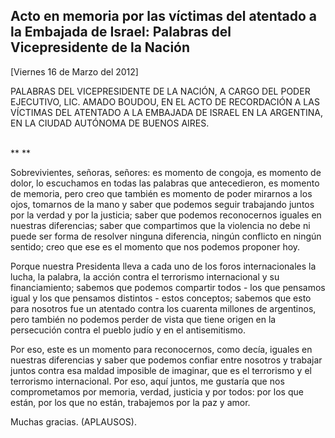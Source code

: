 Acto en memoria por las víctimas del atentado a la Embajada de Israel: Palabras del Vicepresidente de la Nación
---------------------------------------------------------------------------------------------------------------

[Viernes 16 de Marzo del 2012]

PALABRAS DEL VICEPRESIDENTE DE LA NACIÓN, A CARGO DEL PODER EJECUTIVO,
LIC. AMADO BOUDOU, EN EL ACTO DE RECORDACIÓN A LAS VÍCTIMAS DEL ATENTADO
A LA EMBAJADA DE ISRAEL EN LA ARGENTINA, EN LA CIUDAD AUTÓNOMA DE BUENOS
AIRES.

\
** **

Sobrevivientes, señoras, señores: es momento de congoja, es momento de
dolor, lo escuchamos en todas las palabras que antecedieron, es momento
de memoria, pero creo que también es momento de poder mirarnos a los
ojos, tomarnos de la mano y saber que podemos seguir trabajando juntos
por la verdad y por la justicia; saber que podemos reconocernos iguales
en nuestras diferencias; saber que compartimos que la violencia no debe
ni puede ser forma de resolver ninguna diferencia, ningún conflicto en
ningún sentido; creo que ese es el momento que nos podemos proponer hoy.

Porque nuestra Presidenta lleva a cada uno de los foros internacionales
la lucha, la palabra, la acción contra el terrorismo internacional y su
financiamiento; sabemos que podemos compartir todos - los que pensamos
igual y los que pensamos distintos - estos conceptos; sabemos que esto
para nosotros fue un atentado contra los cuarenta millones de
argentinos, pero también no podemos perder de vista que tiene origen en
la persecución contra el pueblo judío y en el antisemitismo.

Por eso, este es un momento para reconocernos, como decía, iguales en
nuestras diferencias y saber que podemos confiar entre nosotros y
trabajar juntos contra esa maldad imposible de imaginar, que es el
terrorismo y el terrorismo internacional. Por eso, aquí juntos, me
gustaría que nos comprometamos por memoria, verdad, justicia y por
todos: por los que están, por los que no están, trabajemos por la paz y
amor.

Muchas gracias. (APLAUSOS). 
